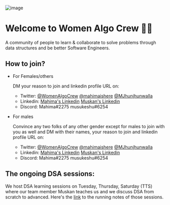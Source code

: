 ![image](https://user-images.githubusercontent.com/42349041/229355232-dfb21015-6bc3-4f0f-b4bb-c1e4a0d73636.png)

# Welcome to Women Algo Crew 🙋‍♀️

A community of people to learn & collaborate to solve problems through data structures and be better Software Engineers.

## How to join?
- For Females/others
    
    DM your reason to join and linkedin profile URL on:
    
    - Twitter:  [@WomenAlgoCrew](https://twitter.com/WomenAlgoCrew) [@mahimaishere](https://twitter.com/mahimaishere) [@MJhunjhunwalla](https://twitter.com/MJhunjhunwalla)
    - Linkedin: [Mahima's Linkedin](https://www.linkedin.com/in/mahima-khandelwal2812/)  [Muskan's Linkedin](https://www.linkedin.com/in/muskan-jhunjhunwalla-70995413a/)
    - Discord: Mahima#2275 musukeshu#6254
    
- For males
    
    Convince any two folks of any other gender except for males to join with you as well and DM with their names, your reason to join and linkedin profile URL on:
    
    - Twitter:  [@WomenAlgoCrew](https://twitter.com/WomenAlgoCrew) [@mahimaishere](https://twitter.com/mahimaishere) [@MJhunjhunwalla](https://twitter.com/MJhunjhunwalla)
    - Linkedin: [Mahima's Linkedin](https://www.linkedin.com/in/mahima-khandelwal2812/)  [Muskan's Linkedin](https://www.linkedin.com/in/muskan-jhunjhunwalla-70995413a/)
    - Discord: Mahima#2275 musukeshu#6254
    
## The ongoing DSA sessions:
We host DSA learning sessions on Tuesday, Thursday, Saturday (TTS) where our team member Muskan teaches us and we discuss DSA from scratch to advanced. 
Here's the [link](https://women-algo-crew.notion.site/01-04-23-c91b1fa14ce043899765cca91b9f7ac8) to the running notes of those sessions.
